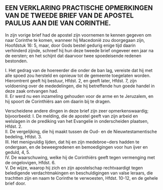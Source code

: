 ## EEN VERKLARING PRACTISCHE OPMERKINGEN VAN DE TWEEDE BRIEF VAN DE APOSTEL PAULUS AAN DIE VAN CORINTHE.

In zijn vorige brief had de apostel zijn voornemen te kennen gegeven om naar Corinthe te komen, wanneer hij Macedonië zou doorgegaan zijn, Hoofdstuk 16: 5, maar, door Gods bestel gedurig enige tijd daarin verhinderd zijnde, schreef hij hun deze tweede brief ongeveer een jaar na de eersten; en het schijnt dat daarvoor twee spoedeisende redenen bestonden. 

I. Het gedrag van de hoereerder die onder de ban lag, vereiste dat hij met alle spoed zou hersteld en opnieuw tot de gemeente toegelaten worden. Hieromtrent geeft hij bestuur, Hfdst. 2, en geeft later, Hfdst. 7, zijn voldoening over de mededelingen, die hij betreffende hun goede handel in deze zaak ontvangen had.  
II. Er werd nu een inzameling gehouden voor de arme en te Jeruzalem, en hij spoort de Corinthiërs aan om daarin bij te dragen.

Verscheidene andere dingen in deze brief zijn zeer opmerkenswaardig; bijvoorbeeld: 
I. De melding, die de apostel geeft van zijn arbeid en welslagen in de prediking van het Evangelie in onderscheiden plaatsen, Hfdst. 2.  
II. De vergelijking, die hij maakt tussen de Oud- en de Nieuwtestamentische bedeling, Hfdst. 3.  
III. Het menigvuldig lijden, dat hij en zijn medebroe¬ders hadden te ondergaan, en de beweegredenen en bemoedigingen voor hun ijver en geduld, 4, 5.  
IV. De waarschuwing, welke hij de Corinthiërs geeft tegen vermenging met de ongelovigen, Hfdst. 6.  
V. De wijze, waarop hij zich en zijn apostelschap rechtvaardigt tegen beledigende verdachtmakingen en beschuldigingen van valse leraars, die trachtten zijn en naam te Corinthe te verwoesten, Hfdst. 10-12, en de gehele brief door.
